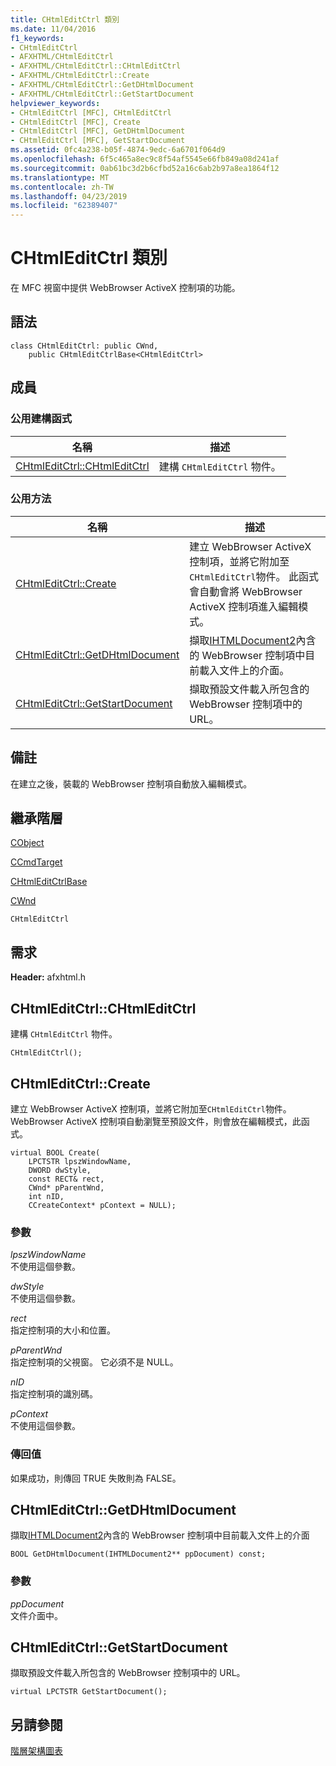 ```yaml
---
title: CHtmlEditCtrl 類別
ms.date: 11/04/2016
f1_keywords:
- CHtmlEditCtrl
- AFXHTML/CHtmlEditCtrl
- AFXHTML/CHtmlEditCtrl::CHtmlEditCtrl
- AFXHTML/CHtmlEditCtrl::Create
- AFXHTML/CHtmlEditCtrl::GetDHtmlDocument
- AFXHTML/CHtmlEditCtrl::GetStartDocument
helpviewer_keywords:
- CHtmlEditCtrl [MFC], CHtmlEditCtrl
- CHtmlEditCtrl [MFC], Create
- CHtmlEditCtrl [MFC], GetDHtmlDocument
- CHtmlEditCtrl [MFC], GetStartDocument
ms.assetid: 0fc4a238-b05f-4874-9edc-6a6701f064d9
ms.openlocfilehash: 6f5c465a8ec9c8f54af5545e66fb849a08d241af
ms.sourcegitcommit: 0ab61bc3d2b6cfbd52a16c6ab2b97a8ea1864f12
ms.translationtype: MT
ms.contentlocale: zh-TW
ms.lasthandoff: 04/23/2019
ms.locfileid: "62389407"
---
```

# <a name="chtmleditctrl-class"></a>CHtmlEditCtrl 類別

在 MFC 視窗中提供 WebBrowser ActiveX 控制項的功能。

## <a name="syntax"></a>語法

```
class CHtmlEditCtrl: public CWnd,
    public CHtmlEditCtrlBase<CHtmlEditCtrl>
```

## <a name="members"></a>成員

### <a name="public-constructors"></a>公用建構函式

|名稱|描述|
|----------|-----------------|
|[CHtmlEditCtrl::CHtmlEditCtrl](#chtmleditctrl)|建構 `CHtmlEditCtrl` 物件。|

### <a name="public-methods"></a>公用方法

|名稱|描述|
|----------|-----------------|
|[CHtmlEditCtrl::Create](#create)|建立 WebBrowser ActiveX 控制項，並將它附加至`CHtmlEditCtrl`物件。 此函式會自動會將 WebBrowser ActiveX 控制項進入編輯模式。|
|[CHtmlEditCtrl::GetDHtmlDocument](#getdhtmldocument)|擷取[IHTMLDocument2](/previous-versions/windows/internet-explorer/ie-developer/platform-apis/aa752574\(v=vs.85\))內含的 WebBrowser 控制項中目前載入文件上的介面。|
|[CHtmlEditCtrl::GetStartDocument](#getstartdocument)|擷取預設文件載入所包含的 WebBrowser 控制項中的 URL。|

## <a name="remarks"></a>備註

在建立之後，裝載的 WebBrowser 控制項自動放入編輯模式。

## <a name="inheritance-hierarchy"></a>繼承階層

[CObject](../../mfc/reference/cobject-class.md)

[CCmdTarget](../../mfc/reference/ccmdtarget-class.md)

[CHtmlEditCtrlBase](../../mfc/reference/chtmleditctrlbase-class.md)

[CWnd](../../mfc/reference/cwnd-class.md)

`CHtmlEditCtrl`

## <a name="requirements"></a>需求

**Header:** afxhtml.h

##  <a name="chtmleditctrl"></a>  CHtmlEditCtrl::CHtmlEditCtrl

建構 `CHtmlEditCtrl` 物件。

```
CHtmlEditCtrl();
```

##  <a name="create"></a>  CHtmlEditCtrl::Create

建立 WebBrowser ActiveX 控制項，並將它附加至`CHtmlEditCtrl`物件。 WebBrowser ActiveX 控制項自動瀏覽至預設文件，則會放在編輯模式，此函式。

```
virtual BOOL Create(
    LPCTSTR lpszWindowName,
    DWORD dwStyle,
    const RECT& rect,
    CWnd* pParentWnd,
    int nID,
    CCreateContext* pContext = NULL);
```

### <a name="parameters"></a>參數

*lpszWindowName*<br/>
不使用這個參數。

*dwStyle*<br/>
不使用這個參數。

*rect*<br/>
指定控制項的大小和位置。

*pParentWnd*<br/>
指定控制項的父視窗。 它必須不是 NULL。

*nID*<br/>
指定控制項的識別碼。

*pContext*<br/>
不使用這個參數。

### <a name="return-value"></a>傳回值

如果成功，則傳回 TRUE 失敗則為 FALSE。

##  <a name="getdhtmldocument"></a>  CHtmlEditCtrl::GetDHtmlDocument

擷取[IHTMLDocument2](/previous-versions/windows/internet-explorer/ie-developer/platform-apis/aa752574\(v=vs.85\))內含的 WebBrowser 控制項中目前載入文件上的介面

```
BOOL GetDHtmlDocument(IHTMLDocument2** ppDocument) const;
```

### <a name="parameters"></a>參數

*ppDocument*<br/>
文件介面中。

##  <a name="getstartdocument"></a>  CHtmlEditCtrl::GetStartDocument

擷取預設文件載入所包含的 WebBrowser 控制項中的 URL。

```
virtual LPCTSTR GetStartDocument();
```

## <a name="see-also"></a>另請參閱

[階層架構圖表](../../mfc/hierarchy-chart.md)
